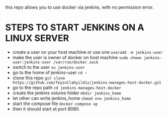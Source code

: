 this repo allows you to use docker via jenkins, with no permission error.
# STEPS TO START JENKINS ON A LINUX SERVER
- create a user on your host machine or use one `useradd -m jenkins-user`
- make the user is owner of docker on host machine `sudo chown jenkins-user:jenkins-user /var/run/docker.sock`
- switch to the user `su jenkins-user`  
- go to the home of jenkins-user `cd ~`
- clone this repo `git clone https://github.com/feyzullahyildiz/jenkins-manages-host-docker.git`
- go to the repo path `cd jenkins-manages-host-docker`
- create the jenkins volume folder `mkdir jenkins_home`
- let other can write jenkins_home `chmod o+w jenkins_home`
- start the compose file `docker-compose up`
- then it should start at port 8080.
